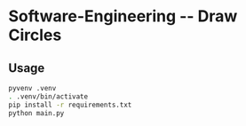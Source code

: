 # Software-Engineering -- Draw Circles

## Usage

```bash
pyvenv .venv
. .venv/bin/activate
pip install -r requirements.txt
python main.py
```

